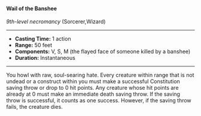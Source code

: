 #### Wail of the Banshee
*9th-level necromancy* (Sorcerer,Wizard)
___
- **Casting Time:** 1 action
- **Range:** 50 feet
- **Components:** V, S, M (the flayed face of someone killed by a banshee)
- **Duration:** Instantaneous
---
You howl with raw, soul-searing hate. Every
creature within range that is not undead or a
construct within you must make a successful
Constitution saving throw or drop to 0 hit points.
Any creature whose hit points are already at 0 must
make an immediate death saving throw. If the
saving throw is successful, it counts as one success.
However, if the saving throw fails, the creature dies.
